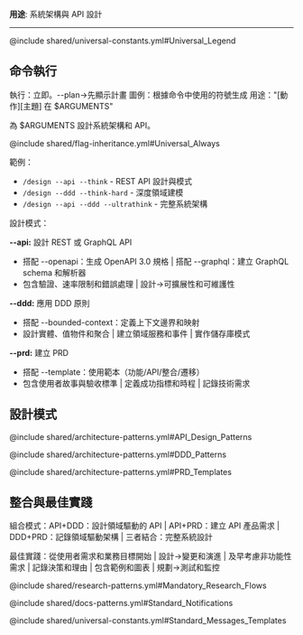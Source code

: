 **用途**: 系統架構與 API 設計

---

@include shared/universal-constants.yml#Universal_Legend

## 命令執行
執行：立即。--plan→先顯示計畫
圖例：根據命令中使用的符號生成
用途："[動作][主題] 在 $ARGUMENTS"

為 $ARGUMENTS 設計系統架構和 API。

@include shared/flag-inheritance.yml#Universal_Always

範例：
- `/design --api --think` - REST API 設計與模式
- `/design --ddd --think-hard` - 深度領域建模
- `/design --api --ddd --ultrathink` - 完整系統架構

設計模式：

**--api:** 設計 REST 或 GraphQL API
- 搭配 --openapi：生成 OpenAPI 3.0 規格 | 搭配 --graphql：建立 GraphQL schema 和解析器
- 包含驗證、速率限制和錯誤處理 | 設計→可擴展性和可維護性

**--ddd:** 應用 DDD 原則
- 搭配 --bounded-context：定義上下文邊界和映射
- 設計實體、值物件和聚合 | 建立領域服務和事件 | 實作儲存庫模式

**--prd:** 建立 PRD
- 搭配 --template：使用範本（功能/API/整合/遷移）
- 包含使用者故事與驗收標準 | 定義成功指標和時程 | 記錄技術需求

## 設計模式

@include shared/architecture-patterns.yml#API_Design_Patterns

@include shared/architecture-patterns.yml#DDD_Patterns

@include shared/architecture-patterns.yml#PRD_Templates

## 整合與最佳實踐

組合模式：API+DDD：設計領域驅動的 API | API+PRD：建立 API 產品需求 | DDD+PRD：記錄領域驅動架構 | 三者結合：完整系統設計

最佳實踐：從使用者需求和業務目標開始 | 設計→變更和演進 | 及早考慮非功能性需求 | 記錄決策和理由 | 包含範例和圖表 | 規劃→測試和監控

@include shared/research-patterns.yml#Mandatory_Research_Flows

@include shared/docs-patterns.yml#Standard_Notifications

@include shared/universal-constants.yml#Standard_Messages_Templates